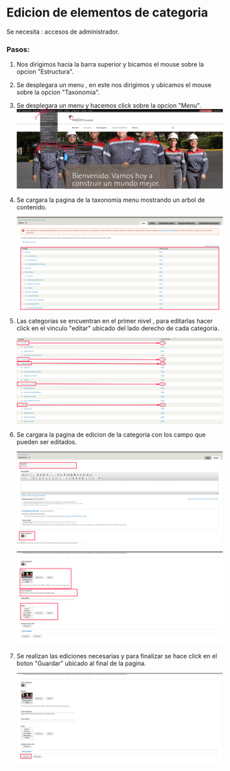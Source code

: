 # Edicion de elementos de categoria

Se necesita : accesos de administrador.

### Pasos:

1. Nos dirigimos hacia la barra superior y bicamos el mouse sobre la opcion "Estructura".
2. Se desplegara un menu , en este nos dirigimos y ubicamos el mouse sobre la opcion "Taxonomia".
3. Se desplegara un menu y hacemos click sobre la opcion "Menu".  
   ![](/assets/DeepinScreenshot_select-area_20170926224647.png)

4. Se cargara la pagina de la taxonomia menu mostrando un arbol de contenido.

   ![](/assets/DeepinScreenshot_select-area_20170927000036.png)

5. Las categorias se encuentran en el primer nivel , para editarlas hacer click en el vinculo "editar" ubicado del lado derecho de cada categoria.

   ![](/assets/DeepinScreenshot_select-area_20170927000423.png)

6. Se cargara la pagina de edicion de la categoria con los campo que pueden ser editados.

   ![](/assets/DeepinScreenshot_select-area_20170927001103.png)

   ![](/assets/DeepinScreenshot_select-area_20170927001306.png)

7. Se realizan las ediciones necesarias y para finalizar se hace click en el boton "Guardar"  ubicado al final de la pagina.

   ![](/assets/DeepinScreenshot_select-area_20170927001642.png)



